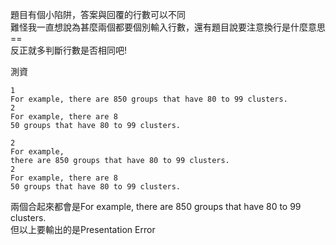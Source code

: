 題目有個小陷阱，答案與回覆的行數可以不同   
難怪我一直想說為甚麼兩個都要個別輸入行數，還有題目說要注意換行是什麼意思==  
反正就多判斷行數是否相同吧!  

測資
```
1
For example, there are 850 groups that have 80 to 99 clusters.
2
For example, there are 8
50 groups that have 80 to 99 clusters.
```
```
2
For example, 
there are 850 groups that have 80 to 99 clusters.
2
For example, there are 8
50 groups that have 80 to 99 clusters.
```
兩個合起來都會是For example, there are 850 groups that have 80 to 99 clusters.  
但以上要輸出的是Presentation Error
